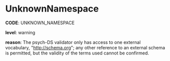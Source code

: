 # UnknownNamespace

**CODE**: UNKNOWN_NAMESPACE

**level**: warning

**reason**: The psych-DS validator only has access to one external vocabulary, "http://schema.org"; any other reference to an external schema is permitted, but the validity of the terms used cannot be confirmed.